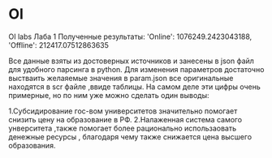 # OI
OI labs
Лаба 1 
Полученные результаты: 'Online': 1076249.2423043188, 'Offline': 212417.07512863635

Все данные взяты из достоверных источников и занесены в json файл для удобного парсинга в python. Для изменения параметров достаточно выстваить желаяемые значения в param.json все оригинальные находятся в scr файле ,ввиде таблицы. 
На самом деле эти цифры очень примерные, но по ним уже можно сделать один выводы:

  1.Субсидирование гос-вом университетов значительно помогает снизить цену на образование в РФ.
  2.Налаженная система самого унверситета ,также помогает более рационально использаовать денежные ресурсы , благодаря чему также снижается цена высшего образования. 
